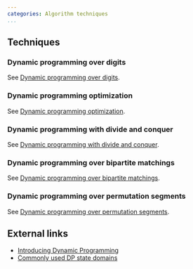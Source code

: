 ```yaml
---
categories: Algorithm techniques
...
```


## Techniques

### Dynamic programming over digits
See [Dynamic programming over digits]().

### Dynamic programming optimization
See [Dynamic programming optimization]().

### Dynamic programming with divide and conquer
See [Dynamic programming with divide and conquer]().

### Dynamic programming over bipartite matchings
See [Dynamic programming over bipartite matchings]().

### Dynamic programming over permutation segments
See [Dynamic programming over permutation segments]().

## External links
* [Introducing Dynamic Programming](https://apps.topcoder.com/forums/?module=Thread&threadID=700080&start=0)
* [Commonly used DP state domains](https://apps.topcoder.com/forums/?module=Thread&threadID=697369&start=0)